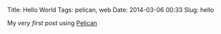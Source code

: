 Title: Hello World
Tags: pelican, web
Date: 2014-03-06 00:33
Slug: hello

My *very first* post using [Pelican](http://docs.getpelican.com/en/3.3.0/getting_started.html)
